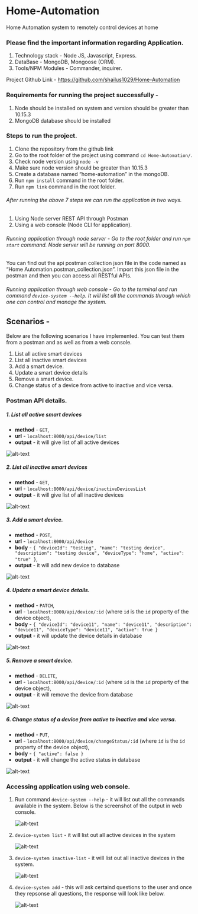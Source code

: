 # Home-Automation

Home Automation system to remotely control devices at home

### Please find the important information regarding Application.

1. Technology stack - Node JS, Javascript, Express.
2. DataBase - MongoDB, Mongoose (ORM).
3. Tools/NPM Modules - Commander, inquirer.

Project Github Link - https://github.com/shailus1029/Home-Automation

### Requirements for running the project successfully -

1.  Node should be installed on system and version should be greater than 10.15.3
2.  MongoDB database should be installed

### Steps to run the project.

1.  Clone the repository from the github link
2.  Go to the root folder of the project using command `cd Home-Automation/`.
3.  Check node version using `node -v`
4.  Make sure node version should be greater than 10.15.3
5.  Create a database named “home-automation” in the mongoDB.
6.  Run `npm install` command in the root folder.
7.  Run `npm link` command in the root folder.

###### After running the above 7 steps we can run the application in two ways.

1. Using Node server REST API through Postman
2. Using a web console (Node CLI for application).

###### Running application through node server - Go to the root folder and run `npm start` command. Node server will be running on port 8000.

You can find out the api postman collection json file in the code named as “Home Automation.postman_collection.json”. Import this json file in the postman and then you can access all RESTful APIs.

###### Running application through web console - Go to the terminal and run command `device-system --help`. It will list all the commands through which one can control and manage the system.

## Scenarios -

Below are the following scenarios I have implemented. You can test them from a postman and as well as from a web console.

1.  List all active smart devices
2.  List all inactive smart devices
3.  Add a smart device.
4.  Update a smart device details
5.  Remove a smart device.
6.  Change status of a device from active to inactive and vice versa.

### Postman API details.

##### 1. List all active smart devices

- **method** - `GET`,
- **url** - `localhost:8000/api/device/list`
- **output** - it will give list of all active devices

![alt-text](https://github.com/shailus1029/Home-Automation/blob/master/api-screens/API-1.png?raw=true)

##### 2. List all inactive smart devices

- **method** - `GET`,
- **url** - `localhost:8000/api/device/inactiveDevicesList`
- **output** - it will give list of all inactive devices

![alt-text](https://github.com/shailus1029/Home-Automation/blob/master/api-screens/API-2.png?raw=true)

##### 3. Add a smart device.

- **method** - `POST`,
- **url** - `localhost:8000/api/device`
- **body** - `{ "deviceId": "testing", "name": "testing device", "description": "testing device", "deviceType": "home", "active": "true" }`,
- **output** - it will add new device to database

![alt-text](https://github.com/shailus1029/Home-Automation/blob/master/api-screens/API-3.png?raw=true)

##### 4. Update a smart device details.

- **method** - `PATCH`,
- **url** - `localhost:8000/api/device/:id` (where `id` is the `id` property of the device object),
- **body** - `{ "deviceId": "device11", "name": "device11", "description": "device11", "deviceType": "device11", "active": true }`
- **output** - it will update the device details in database

![alt-text](https://github.com/shailus1029/Home-Automation/blob/master/api-screens/API-4.png?raw=true)

##### 5. Remove a smart device.

- **method** - `DELETE`,
- **url** - `localhost:8000/api/device/:id` (where `id` is the `id` property of the device object),
- **output** - it will remove the device from database

![alt-text](https://github.com/shailus1029/Home-Automation/blob/master/api-screens/API-5.png?raw=true)

##### 6. Change status of a device from active to inactive and vice versa.

- **method** - `PUT`,
- **url** - `localhost:8000/api/device/changeStatus/:id` (where `id` is the `id` property of the device object),
- **body** - `{ "active": false }`
- **output** - it will change the active status in database

![alt-text](https://github.com/shailus1029/Home-Automation/blob/master/api-screens/API-6.png?raw=true)

### Accessing application using web console.

1. Run command `device-system --help` - it will list out all the commands available in the system. Below is the screenshot of the output in web console.

   ![alt-text](https://github.com/shailus1029/Home-Automation/blob/master/web-console-screens/command-1.png?raw=true)

2. `device-system list` - it will list out all active devices in the system

   ![alt-text](https://github.com/shailus1029/Home-Automation/blob/master/web-console-screens/command-3.png?raw=true)

3. `device-system inactive-list` - it will list out all inactive devices in the system.

   ![alt-text](https://github.com/shailus1029/Home-Automation/blob/master/web-console-screens/command-4.png?raw=true)

4. `device-system add` - this will ask certaind questions to the user and once they repsonse all questions, the response will look like below.

   ![alt-text](https://github.com/shailus1029/Home-Automation/blob/master/web-console-screens/command-2.png?raw=true)
